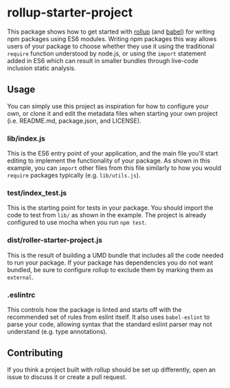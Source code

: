 # rollup-starter-project

This package shows how to get started with [rollup] (and [babel]) for writing
npm packages using ES6 modules. Writing npm packages this way allows users of
your package to choose whether they use it using the traditional `require`
function understood by node.js, or using the `import` statement added in ES6
which can result in smaller bundles through live-code inclusion static analysis.

[babel]: https://github.com/babel/babel
[rollup]: https://github.com/rollup/rollup

## Usage

You can simply use this project as inspiration for how to configure your own,
or clone it and edit the metadata files when starting your own project (i.e.
README.md, package.json, and LICENSE).

### lib/index.js

This is the ES6 entry point of your application, and the main file you'll start
editing to implement the functionality of your package. As shown in this
example, you can `import` other files from this file similarly to how you would
`require` packages typically (e.g. `lib/utils.js`).

### test/index_test.js

This is the starting point for tests in your package. You should import the
code to test from `lib/` as shown in the example. The project is already
configured to use mocha when you run `npm test`.

### dist/roller-starter-project.js

This is the result of building a UMD bundle that includes all the code needed
to run your package. If your package has dependencies you do not want bundled,
be sure to configure rollup to exclude them by marking them as `external`.

### .eslintrc

This controls how the package is linted and starts off with the recommended set
of rules from eslint itself. It also uses `babel-eslint` to parse your code,
allowing syntax that the standard eslint parser may not understand (e.g. type
annotations).

## Contributing

If you think a project built with rollup should be set up differently, open an
issue to discuss it or create a pull request.
